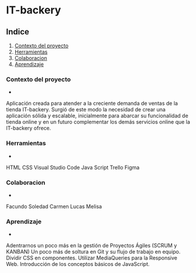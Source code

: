 # IT-backery
## Indice
1. [Contexto del proyecto](#incontexto-del-proyecto)
2. [Herramientas](#herramientas)
3. [Colaboracion](#colaboracion)
4. [Aprendizaje](#aprendizaje)

### Contexto del proyecto
*
Aplicación creada para atender a la creciente demanda de ventas de la tienda IT-backery. Surgió de este modo la necesidad de crear una aplicación sólida y escalable, inicialmente para abarcar su funcionalidad de tienda online y en un futuro complementar los demás servicios online que la IT-backery ofrece.


### Herramientas
*
HTML
CSS
Visual Studio Code
Java Script
Trello
Figma

### Colaboracion
* 
Facundo 
Soledad 
Carmen
Lucas
Melisa

### Aprendizaje
*
Adentrarnos un poco más en la gestión de Proyectos Ágiles (SCRUM y KANBAN)
Un poco más de soltura en Git y su flujo de trabajo en equipo. 
Dividir CSS en componentes.
Utilizar MediaQueries para la Responsive Web.
Introducción de los conceptos básicos de JavaScript.
